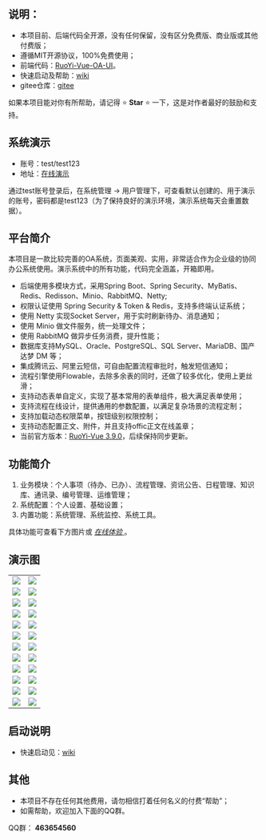 ## 说明：

* 本项目前、后端代码全开源，没有任何保留，没有区分免费版、商业版或其他付费版；
* 遵循MIT开源协议，100%免费使用；
* 前端代码：[RuoYi-Vue-OA-UI](https://github.com/OnlyJJ/RuoYi-Vue-OA-UI)。
* 快速启动及帮助：[wiki](https://github.com/OnlyJJ/RuoYi-Vue-OA/wiki)
* gitee仓库：[gitee](https://gitee.com/OpenJJ/ruoyi-vue-oa)

如果本项目能对你有所帮助，请记得 ⭐️ **Star** ⭐️ 一下，这是对作者最好的鼓励和支持。

## 系统演示

* 账号：test/test123
* 地址：[在线演示](http://www.wocurr.vip)

通过test账号登录后，在系统管理 -> 用户管理下，可查看默认创建的、用于演示的账号，密码都是test123（为了保持良好的演示环境，演示系统每天会重置数据）。

## 平台简介

本项目是一款比较完善的OA系统，页面美观、实用，非常适合作为企业级的协同办公系统使用。演示系统中的所有功能，代码完全涵盖，开箱即用。

* 后端使用多模块方式，采用Spring Boot、Spring Security、MyBatis、Redis、Redisson、Minio、RabbitMQ、Netty;
* 权限认证使用 Spring Security & Token & Redis，支持多终端认证系统；
* 使用 Netty 实现Socket Server，用于实时刷新待办、消息通知；
* 使用 Minio 做文件服务，统一处理文件；
* 使用 RabbitMQ 做异步任务消费，提升性能；
* 数据库支持MySQL、Oracle、PostgreSQL、SQL Server、MariaDB、国产达梦 DM 等；
* 集成腾讯云、阿里云短信，可自由配置流程审批时，触发短信通知；
* 流程引擎使用Flowable，去除多余表的同时，还做了较多优化，使用上更丝滑；
* 支持动态表单自定义，实现了基本常用的表单组件，极大满足表单使用；
* 支持流程在线设计，提供通用的参数配置，以满足复杂场景的流程定制；
* 支持加载动态权限菜单，按钮级别权限控制；
* 支持动态配置正文、附件，并且支持offic正文在线盖章；
* 当前官方版本：[RuoYi-Vue 3.9.0](https://gitee.com/y_project/RuoYi-Vue)，后续保持同步更新。

## 功能简介

1.  业务模块：个人事项（待办、已办）、流程管理、资讯公告、日程管理、知识库、通讯录、编号管理、运维管理；
2.  系统配置：个人设置、基础设置；
3.  内置功能：系统管理、系统监控、系统工具。

具体功能可查看下方图片或 [ _在线体验_ ](http://www.wocurr.vip) 。



## 演示图

<table>
    <tr>
        <td><img src="https://gitee.com/OpenJJ/imgs/raw/master/images/login.png"/></td>
        <td><img src="https://gitee.com/OpenJJ/imgs/raw/master/images/shouye.png"/></td>
    </tr>
    <tr>
        <td><img src="https://gitee.com/OpenJJ/imgs/raw/master/images/template.png"/></td>
        <td><img src="https://gitee.com/OpenJJ/imgs/raw/master/images/newstart.png"/></td>
    </tr>
    <tr>
        <td><img src="https://gitee.com/OpenJJ/imgs/raw/master/images/todo1.png"/></td>
        <td><img src="https://gitee.com/OpenJJ/imgs/raw/master/images/todo3.png"/></td>
    </tr>
    <tr>
        <td><img src="https://gitee.com/OpenJJ/imgs/raw/master/images/form2.png"/></td>
        <td><img src="https://gitee.com/OpenJJ/imgs/raw/master/images/todo2.png"/></td>
    </tr>
    <tr>
        <td><img src="https://gitee.com/OpenJJ/imgs/raw/master/images/todo4.png"/></td>
        <td><img src="https://gitee.com/OpenJJ/imgs/raw/master/images/todo5.png"/></td>
    </tr>	 
    <tr>
        <td><img src="https://gitee.com/OpenJJ/imgs/raw/master/images/todo6.png"/></td>
        <td><img src="https://gitee.com/OpenJJ/imgs/raw/master/images/todo7.png"/></td>
    </tr>
    <tr>
        <td><img src="https://gitee.com/OpenJJ/imgs/raw/master/images/todo6.png"/></td>
        <td><img src="https://gitee.com/OpenJJ/imgs/raw/master/images/todo7.png"/></td>
    </tr>
    <tr>
        <td><img src="https://gitee.com/OpenJJ/imgs/raw/master/images/todo8.png"/></td>
        <td><img src="https://gitee.com/OpenJJ/imgs/raw/master/images/folw-complate.png"/></td>
    </tr>
    <tr>
        <td><img src="https://gitee.com/OpenJJ/imgs/raw/master/images/seal.png"/></td>
        <td><img src="https://gitee.com/OpenJJ/imgs/raw/master/images/flow2.png"/></td>
    </tr>
    <tr>
        <td><img src="https://gitee.com/OpenJJ/imgs/raw/master/images/topic.png"/></td>
        <td><img src="https://gitee.com/OpenJJ/imgs/raw/master/images/topic2.png"/></td>
    </tr>
    <tr>
        <td><img src="https://gitee.com/OpenJJ/imgs/raw/master/images/notic.png"/></td>
        <td><img src="https://gitee.com/OpenJJ/imgs/raw/master/images/news.png"/></td>
    </tr>
    <tr>
        <td><img src="https://gitee.com/OpenJJ/imgs/raw/master/images/schedule.png"/></td>
        <td><img src="https://gitee.com/OpenJJ/imgs/raw/master/images/contact.png"/></td>
    </tr>
</table>


## 启动说明

* 快速启动见：[wiki](https://github.com/OnlyJJ/RuoYi-Vue-OA/wiki)


## 其他

* 本项目不存在任何其他费用，请勿相信打着任何名义的付费“帮助”；
* 如需帮助，欢迎加入下面的QQ群。


QQ群：  **463654560** 

